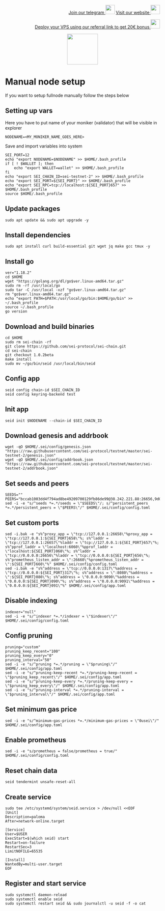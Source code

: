 <p style="font-size:14px" align="right">
<a href="https://t.me/kjnotes" target="_blank">Join our telegram <img src="https://user-images.githubusercontent.com/50621007/168689534-796f181e-3e4c-43a5-8183-9888fc92cfa7.png" width="30"/></a>
<a href="https://kjnodes.com/" target="_blank">Visit our website <img src="https://user-images.githubusercontent.com/50621007/168689709-7e537ca6-b6b8-4adc-9bd0-186ea4ea4aed.png" width="30"/></a>
</p>

<p style="font-size:14px" align="right">
<a href="https://hetzner.cloud/?ref=y8pQKS2nNy7i" target="_blank">Deploy your VPS using our referral link to get 20€ bonus <img src="https://user-images.githubusercontent.com/50621007/174612278-11716b2a-d662-487e-8085-3686278dd869.png" width="30"/></a>
</p>

<p align="center">
  <img height="100" height="auto" src="https://user-images.githubusercontent.com/50621007/169664551-39020c2e-fa95-483b-916b-c52ce4cb907c.png">
</p>

# Manual node setup
If you want to setup fullnode manually follow the steps below

## Setting up vars
Here you have to put name of your moniker (validator) that will be visible in explorer
```
NODENAME=<MY_MONIKER_NAME_GOES_HERE>
```

Save and import variables into system
```
SEI_PORT=12
echo "export NODENAME=$NODENAME" >> $HOME/.bash_profile
if [ ! $WALLET ]; then
	echo "export WALLET=wallet" >> $HOME/.bash_profile
fi
echo "export SEI_CHAIN_ID=sei-testnet-2" >> $HOME/.bash_profile
echo "export SEI_PORT=${SEI_PORT}" >> $HOME/.bash_profile
echo "export SEI_RPC=tcp://localhost:${SEI_PORT}657" >> $HOME/.bash_profile
source $HOME/.bash_profile
```

## Update packages
```
sudo apt update && sudo apt upgrade -y
```

## Install dependencies
```
sudo apt install curl build-essential git wget jq make gcc tmux -y
```

## Install go
```
ver="1.18.2"
cd $HOME
wget "https://golang.org/dl/go$ver.linux-amd64.tar.gz"
sudo rm -rf /usr/local/go
sudo tar -C /usr/local -xzf "go$ver.linux-amd64.tar.gz"
rm "go$ver.linux-amd64.tar.gz"
echo "export PATH=$PATH:/usr/local/go/bin:$HOME/go/bin" >> ~/.bash_profile
source ~/.bash_profile
go version
```

## Download and build binaries
```
cd $HOME
sudo rm sei-chain -rf
git clone https://github.com/sei-protocol/sei-chain.git
cd sei-chain
git checkout 1.0.2beta
make install 
sudo mv ~/go/bin/seid /usr/local/bin/seid
```

## Config app
```
seid config chain-id $SEI_CHAIN_ID
seid config keyring-backend test
```

## Init app
```
seid init $NODENAME --chain-id $SEI_CHAIN_ID
```

## Download genesis and addrbook
```
wget -qO $HOME/.sei/config/genesis.json "https://raw.githubusercontent.com/sei-protocol/testnet/master/sei-testnet-2/genesis.json"
wget -qO $HOME/.sei/config/addrbook.json "https://raw.githubusercontent.com/sei-protocol/testnet/master/sei-testnet-2/addrbook.json"
```

## Set seeds and peers
```
SEEDS=""
PEERS="bccab1003dd4f794ad8be49209700129fb86de99@38.242.221.88:26656,9d008f97b36634038318fc7a6d38e4978dac30f1@185.218.125.252:36376,07536775a07378711a9e8e772fbba231cbe72e4d@135.181.249.17:26656,38b4d78c7d6582fb170f6c19330a7e37e6964212@194.163.189.114:46656,a74b7ce1f17bf0f907fa9afac35d568a0f0d1be7@161.97.101.182:26656,404d6a9fc895bb29487acc6e2b0e3eb8db4d3591@38.242.237.233:36376,60072f103317b08a879f5289b32ce77b4459a85e@144.91.96.37:26656,f6c80c797ab4b3161fbf758ed23573c11ea5d559@173.212.215.104:26356,aab3bba2d43c669af98ed12110965aa5406d80f4@167.235.247.75:26656,a2cc243ec9b0e4d251f9cf0f6353934400efd501@65.21.131.215:26696,7f0960fb4cb46877036cd9bbb7b5b4c0d428a25b@65.108.204.119:46656,85b1b27fe8bebc7356db8b67b71d3660bd9a990e@217.79.178.14:36656,1ef8e08999ca9e78bae039f99726273bb45308b1@78.47.118.55:26656,b598895524b0566fefec4554d87a90d685fbf17c@167.235.22.62:26656,e8ce5e9e2e558995200869003606833f48b82c5c@135.181.136.33:21656,a327fec642e28ad634d473aa7361f5c528d460a7@65.21.245.204:26656,5bc51fba57616d8b29f9946c7221c6dfee1cb363@207.180.221.9:26656,52d4fdc4cdbfa831d669e1dd7594460fc4ef0547@135.181.150.45:26656,05c40c953348ba521a1ab424546bd27cea98fb0a@35.202.172.225:26656,14815555e184f7c324164dd9fab28d1ef82441d7@185.252.232.115:26656,1643290fc6c082787dec187908b257dabdbdb10a@142.132.226.193:26656,d52c416dafffaf06004c48bd9670ccb70809887d@80.87.200.127:26656,7e8a75a307f1e5b384363608c7f56ba072e8adfb@207.154.215.172:26656,645923152f90c35fbfeaf7ff0845518ea8d9cf7c@178.128.196.154:26656,4292b95b1722e97b10471618ca219e2eb12b6aa5@38.242.216.201:26656,6a1df7b06df67690fc8278ebf9c7d9c430fe76ad@178.20.44.109:26656,24d6a6bef9be26c1d8112fcd4c143423716c3f2b@134.209.194.216:26656,99393b1c278292ee7de394c8c633e05048428b1b@52.165.81.45:26656,0f466b832a0c4ca266b85964998b6ce87c32bb00@154.12.242.17:26656,ff5ae1e9616e9ae075bfdf36825e0b83c109a334@68.183.75.184:26656,e99e7c8cbea8f21582262479e757af42051b7877@38.242.247.140:26656,e677be91206ece2bf1090bd47a913814c896253a@85.12.236.11:26656,5ed56d1ea06881e27d993959e822d5c42f34ddf7@173.82.101.30:26656"
sed -i -e "s/^seeds *=.*/seeds = \"$SEEDS\"/; s/^persistent_peers *=.*/persistent_peers = \"$PEERS\"/" $HOME/.sei/config/config.toml
```

## Set custom ports
```
sed -i.bak -e "s%^proxy_app = \"tcp://127.0.0.1:26658\"%proxy_app = \"tcp://127.0.0.1:${SEI_PORT}658\"%; s%^laddr = \"tcp://127.0.0.1:26657\"%laddr = \"tcp://127.0.0.1:${SEI_PORT}657\"%; s%^pprof_laddr = \"localhost:6060\"%pprof_laddr = \"localhost:${SEI_PORT}060\"%; s%^laddr = \"tcp://0.0.0.0:26656\"%laddr = \"tcp://0.0.0.0:${SEI_PORT}656\"%; s%^prometheus_listen_addr = \":26660\"%prometheus_listen_addr = \":${SEI_PORT}660\"%" $HOME/.sei/config/config.toml
sed -i.bak -e "s%^address = \"tcp://0.0.0.0:1317\"%address = \"tcp://0.0.0.0:${SEI_PORT}317\"%; s%^address = \":8080\"%address = \":${SEI_PORT}080\"%; s%^address = \"0.0.0.0:9090\"%address = \"0.0.0.0:${SEI_PORT}090\"%; s%^address = \"0.0.0.0:9091\"%address = \"0.0.0.0:${SEI_PORT}091\"%" $HOME/.sei/config/app.toml
```

## Disable indexing
```
indexer="null"
sed -i -e "s/^indexer *=.*/indexer = \"$indexer\"/" $HOME/.sei/config/config.toml
```

## Config pruning
```
pruning="custom"
pruning_keep_recent="100"
pruning_keep_every="0"
pruning_interval="50"
sed -i -e "s/^pruning *=.*/pruning = \"$pruning\"/" $HOME/.sei/config/app.toml
sed -i -e "s/^pruning-keep-recent *=.*/pruning-keep-recent = \"$pruning_keep_recent\"/" $HOME/.sei/config/app.toml
sed -i -e "s/^pruning-keep-every *=.*/pruning-keep-every = \"$pruning_keep_every\"/" $HOME/.sei/config/app.toml
sed -i -e "s/^pruning-interval *=.*/pruning-interval = \"$pruning_interval\"/" $HOME/.sei/config/app.toml
```

## Set minimum gas price
```
sed -i -e "s/^minimum-gas-prices *=.*/minimum-gas-prices = \"0usei\"/" $HOME/.sei/config/app.toml
```

## Enable prometheus
```
sed -i -e "s/prometheus = false/prometheus = true/" $HOME/.sei/config/config.toml
```

## Reset chain data
```
seid tendermint unsafe-reset-all
```

## Create service
```
sudo tee /etc/systemd/system/seid.service > /dev/null <<EOF
[Unit]
Description=paloma
After=network-online.target

[Service]
User=$USER
ExecStart=$(which seid) start
Restart=on-failure
RestartSec=3
LimitNOFILE=65535

[Install]
WantedBy=multi-user.target
EOF
```

## Register and start service
```
sudo systemctl daemon-reload
sudo systemctl enable seid
sudo systemctl restart seid && sudo journalctl -u seid -f -o cat
```
